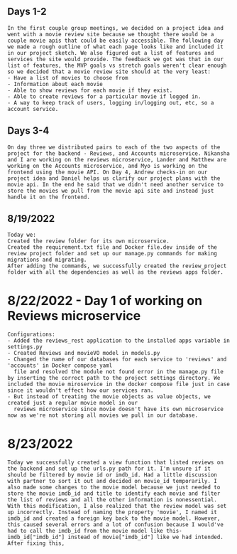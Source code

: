 ## Days 1-2
    In the first couple group meetings, we decided on a project idea and went with a movie review site because we thought there would be a couple movie apis that could be easily accessible. The following day we made a rough outline of what each page looks like and included it in our project sketch. We also figured out a list of features and services the site would provide. The feedback we got was that in our list of features, the MVP goals vs stretch goals weren't clear enough so we decided that a movie review site should at the very least: 
    - Have a list of movies to choose from 
    - Information about each movie 
    - Able to show reviews for each movie if they exist.
    - Able to create reviews for a particular movie if logged in. 
    - A way to keep track of users, logging in/logging out, etc, so a account service. 
## Days 3-4
    On day three we distributed pairs to each of the two aspects of the project for the backend - Reviews, and Accounts microservice. Nikansha and I are working on the reviews microservice, Lander and Matthew are working on the Accounts microservice, and Myo is working on the frontend using the movie API. On Day 4, Andrew checks-in on our project idea and Daniel helps us clarify our project plans with the movie api. In the end he said that we didn't need another service to store the movies we pull from the movie api site and instead just handle it on the frontend. 

## 8/19/2022
    Today we: 
    Created the review folder for its own microservice. 
    Created the requirement.txt file and Docker file.dev inside of the review project folder and set up our manage.py commands for making migrations and migrating. 
    After adding the commands, we successfully created the review_project folder with all the dependencies as well as the reviews apps folder. 

# 8/22/2022 - Day 1 of working on Reviews microservice
    Configurations: 
    - Added the reviews_rest application to the installed apps variable in settings.py
    - Created Reviews and movieVO model in models.py
    - Changed the name of our databases for each service to 'reviews' and 'accounts' in Docker compose yaml     
      file and resolved the module not found error in the manage.py file by inserting the correct path to the project settings directory. We included the movie miroservice in the docker compose file just in case since it wouldn't effect how our services ran. 
    - But instead of treating the movie objects as value objects, we created just a regular movie model in our 
      reviews microservice since movie doesn't have its own microservice now as we're not storing all movies we pull in our database. 

# 8/23/2022 
    Today we successfully created a view function that listed reviews on the backend and set up the urls.py path for it. I'm unsure if it should be filtered by movie id or imdb_id. Had a little discussion with partner to sort it out and decided on movie_id temporarily. I also made some changes to the movie model because we just needed to store the movie imdb_id and title to identify each movie and filter the list of reviews and all the other information is nonessential. With this modification, I also realized that the review model was set up incorrectly. Instead of naming the property 'movie', I named it imdb_id and created a foreign key back to the movie model. However, this caused several errors and a lot of confusion because I would've had to call the imdb_id from the movie model like this- imdb_id["imdb_id"] instead of movie["imdb_id"] like we had intended. After fixing this, 




 



